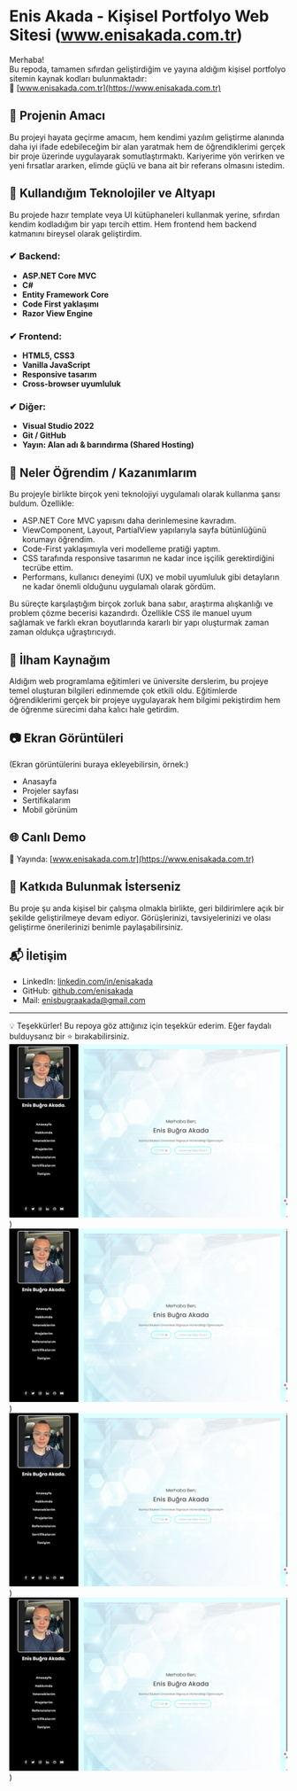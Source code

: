 # Enis Akada - Kişisel Portfolyo Web Sitesi (www.enisakada.com.tr)

Merhaba!  
Bu repoda, tamamen sıfırdan geliştirdiğim ve yayına aldığım kişisel portfolyo sitemin kaynak kodları bulunmaktadır:  
🔗 [www.enisakada.com.tr](https://www.enisakada.com.tr)

## 📌 Projenin Amacı

Bu projeyi hayata geçirme amacım, hem kendimi yazılım geliştirme alanında daha iyi ifade edebileceğim bir alan yaratmak hem de öğrendiklerimi gerçek bir proje üzerinde uygulayarak somutlaştırmaktı. Kariyerime yön verirken ve yeni fırsatlar ararken, elimde güçlü ve bana ait bir referans olmasını istedim.

## 🧱 Kullandığım Teknolojiler ve Altyapı

Bu projede hazır template veya UI kütüphaneleri kullanmak yerine, sıfırdan kendim kodladığım bir yapı tercih ettim. Hem frontend hem backend katmanını bireysel olarak geliştirdim.

### ✔ Backend:
- **ASP.NET Core MVC**
- **C#**
- **Entity Framework Core**
- **Code First yaklaşımı**
- **Razor View Engine**

### ✔ Frontend:
- **HTML5, CSS3**
- **Vanilla JavaScript**
- **Responsive tasarım**
- **Cross-browser uyumluluk**

### ✔ Diğer:
- **Visual Studio 2022**
- **Git / GitHub**
- **Yayın: Alan adı & barındırma (Shared Hosting)**

## 🎯 Neler Öğrendim / Kazanımlarım

Bu projeyle birlikte birçok yeni teknolojiyi uygulamalı olarak kullanma şansı buldum. Özellikle:

- ASP.NET Core MVC yapısını daha derinlemesine kavradım.
- ViewComponent, Layout, PartialView yapılarıyla sayfa bütünlüğünü korumayı öğrendim.
- Code-First yaklaşımıyla veri modelleme pratiği yaptım.
- CSS tarafında responsive tasarımın ne kadar ince işçilik gerektirdiğini tecrübe ettim.
- Performans, kullanıcı deneyimi (UX) ve mobil uyumluluk gibi detayların ne kadar önemli olduğunu uygulamalı olarak gördüm.

Bu süreçte karşılaştığım birçok zorluk bana sabır, araştırma alışkanlığı ve problem çözme becerisi kazandırdı. Özellikle CSS ile manuel uyum sağlamak ve farklı ekran boyutlarında kararlı bir yapı oluşturmak zaman zaman oldukça uğraştırıcıydı.

## 🧠 İlham Kaynağım

Aldığım web programlama eğitimleri ve üniversite derslerim, bu projeye temel oluşturan bilgileri edinmemde çok etkili oldu. Eğitimlerde öğrendiklerimi gerçek bir projeye uygulayarak hem bilgimi pekiştirdim hem de öğrenme sürecimi daha kalıcı hale getirdim.

## 📷 Ekran Görüntüleri

(Ekran görüntülerini buraya ekleyebilirsin, örnek:)
- Anasayfa
- Projeler sayfası
- Sertifikalarım
- Mobil görünüm

## 🌐 Canlı Demo

📍 Yayında: [www.enisakada.com.tr](https://www.enisakada.com.tr)

## 🤝 Katkıda Bulunmak İsterseniz

Bu proje şu anda kişisel bir çalışma olmakla birlikte, geri bildirimlere açık bir şekilde geliştirilmeye devam ediyor. Görüşlerinizi, tavsiyelerinizi ve olası geliştirme önerilerinizi benimle paylaşabilirsiniz.

## 📬 İletişim

- LinkedIn: [linkedin.com/in/enisakada](https://www.linkedin.com/in/enisakada)
- GitHub: [github.com/enisakada](https://github.com/enisakada)
- Mail: enisbugraakada@gmail.com

---

💡 Teşekkürler! Bu repoya göz attığınız için teşekkür ederim. Eğer faydalı bulduysanız bir ⭐ bırakabilirsiniz.
![image](https://github.com/eniscode/MyPortfolyoEnis/blob/master/MyPortfolyoEnis/Ekran%20g%C3%B6r%C3%BCnt%C3%BCs%C3%BC%202025-07-10%20143440.png?raw=true))
![image](https://github.com/eniscode/MyPortfolyoEnis/blob/master/MyPortfolyoEnis/Ekran%20g%C3%B6r%C3%BCnt%C3%BCs%C3%BC%202025-07-10%20143440.png?raw=true))
![image](https://github.com/eniscode/MyPortfolyoEnis/blob/master/MyPortfolyoEnis/Ekran%20g%C3%B6r%C3%BCnt%C3%BCs%C3%BC%202025-07-10%20143440.png?raw=true))
![image](https://github.com/eniscode/MyPortfolyoEnis/blob/master/MyPortfolyoEnis/Ekran%20g%C3%B6r%C3%BCnt%C3%BCs%C3%BC%202025-07-10%20143440.png?raw=true))

